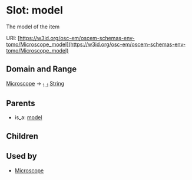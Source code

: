 
# Slot: model

The model of the item

URI: [https://w3id.org/osc-em/oscem-schemas-env-tomo/Microscope_model](https://w3id.org/osc-em/oscem-schemas-env-tomo/Microscope_model)


## Domain and Range

[Microscope](Microscope.md) &#8594;  <sub>1..1</sub> [String](types/String.md)

## Parents

 *  is_a: [model](model.md)

## Children


## Used by

 * [Microscope](Microscope.md)
